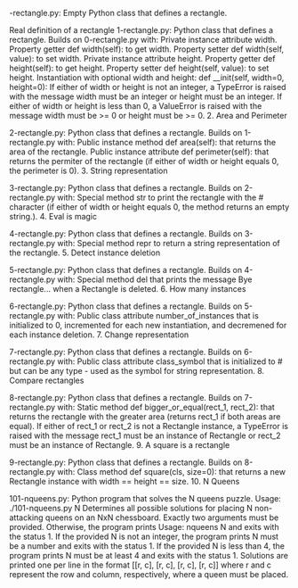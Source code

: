 -rectangle.py: Empty Python class that defines a rectangle.

Real definition of a rectangle
1-rectangle.py: Python class that defines a rectangle. Builds on 0-rectangle.py with: Private instance attribute width. Property getter def width(self): to get width. Property setter def width(self, value): to set width. Private instance attribute height. Property getter def height(self): to get height. Property setter def height(self, value): to set height. Instantiation with optional width and height: def __init(self, width=0, height=0): If either of width or height is not an integer, a TypeError is raised with the message width must be an integer or height must be an integer. If either of width or height is less than 0, a ValueError is raised with the message width must be >= 0 or height must be >= 0. 2. Area and Perimeter

2-rectangle.py: Python class that defines a rectangle. Builds on 1-rectangle.py with: Public instance method def area(self): that returns the area of the rectangle. Public instance attribute def perimeter(self): that returns the permiter of the rectangle (if either of width or height equals 0, the perimeter is 0). 3. String representation

3-rectangle.py: Python class that defines a rectangle. Builds on 2-rectangle.py with: Special method str to print the rectangle with the # character (if either of width or height equals 0, the method returns an empty string.). 4. Eval is magic

4-rectangle.py: Python class that defines a rectangle. Builds on 3-rectangle.py with: Special method repr to return a string representation of the rectangle. 5. Detect instance deletion

5-rectangle.py: Python class that defines a rectangle. Builds on 4-rectangle.py with: Special method del that prints the message Bye rectangle... when a Rectangle is deleted. 6. How many instances

6-rectangle.py: Python class that defines a rectangle. Builds on 5-rectangle.py with: Public class attribute number_of_instances that is initialized to 0, incremented for each new instantiation, and decremened for each instance deletion. 7. Change representation

7-rectangle.py: Python class that defines a rectangle. Builds on 6-rectangle.py with: Public class attribute class_symbol that is initialized to # but can be any type - used as the symbol for string representation. 8. Compare rectangles

8-rectangle.py: Python class that defines a rectangle. Builds on 7-rectangle.py with: Static method def bigger_or_equal(rect_1, rect_2): that returns the rectangle with the greater area (returns rect_1 if both areas are equal). If either of rect_1 or rect_2 is not a Rectangle instance, a TypeError is raised with the message rect_1 must be an instance of Rectangle or rect_2 must be an instance of Rectangle. 9. A square is a rectangle

9-rectangle.py: Python class that defines a rectangle. Builds on 8-rectangle.py with: Class method def square(cls, size=0): that returns a new Rectangle instance with width == height == size. 10. N Queens

101-nqueens.py: Python program that solves the N queens puzzle. Usage: ./101-nqueens.py N Determines all possible solutions for placing N non-attacking queens on an NxN chessboard. Exactly two arguments must be provided. Otherwise, the program prints Usage: nqueens N and exits with the status 1. If the provided N is not an integer, the program prints N must be a number and exits with the status 1. If the provided N is less than 4, the program prints N must be at least 4 and exits with the status 1. Solutions are printed one per line in the format [[r, c], [r, c], [r, c], [r, c]] where r and c represent the row and column, respectively, where a queen must be placed.
